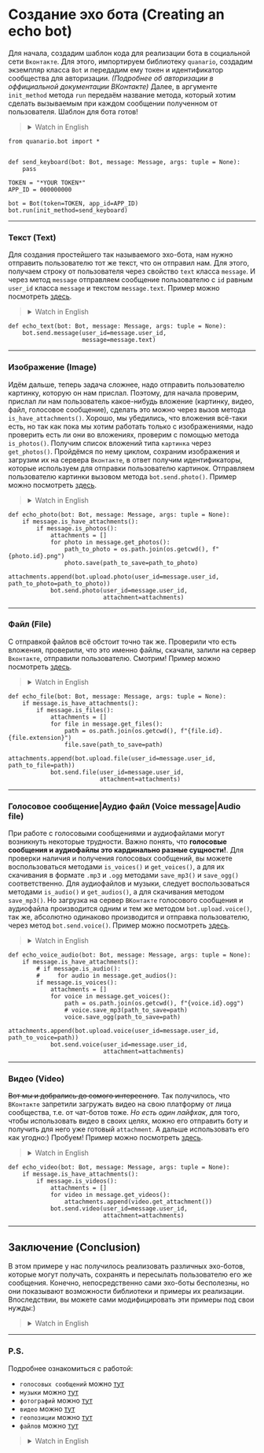 # Создание эхо бота (Creating an echo bot)

Для начала, создадим шаблон кода для реализации бота в социальной сети `Вконтакте`. Для этого, импортируем библиотеку `quanario`, создадим экземпляр класса `Bot` и передадим ему токен и идентификатор сообщества для авторизации. *(Подробнее об авторизации в оффициальной документации ВКонтакте)* Далее, в аргументе `init_method` метода `run` передаём название метода, который хотим сделать вызываемым при каждом сообщении полученном от пользователя. Шаблон для бота готов!  
><details><summary>Watch in English</summary><p>
>
>To begin with, let's create a code template for implementing a bot on the Vkontakte social network. To do this, import the `quanario` library, create an instance of the `Bot` class and give it a token and a community identifier for authorization. *(For more information about authorization in the official documentation of VKontakte)* Next, in the `init_method` argument of the `run` method, we pass the name of the method that we want to make called with each message received from the user. The template for the bot is ready!
>
></p></details>

```Python3
from quanario.bot import *


def send_keyboard(bot: Bot, message: Message, args: tuple = None):
    pass

TOKEN = "*YOUR TOKEN*"
APP_ID = 000000000

bot = Bot(token=TOKEN, app_id=APP_ID)
bot.run(init_method=send_keyboard)
```
---
### Текст (Text)
Для создания простейшего так называемого эхо-бота, нам нужно отправить пользователю тот же текст, что он отправил нам. Для этого, получаем строку от пользователя через свойство `text` класса `message`. И через метод `message` отправляем сообщение пользователю с `id` равным `user_id` класса `message` и текстом `message.text`. Пример можно посмотреть [здесь](text.py).  
><details><summary>Watch in English</summary><p>
>
>To create the simplest so-called echo bot, you need to send the user the same text that he sent to us. To do this, we get a string from the user through the `text` property of the `message` class. And through the `message` method, we send a message to the user with an `id` equal to the `user_id` of the `message` class and the text `message.text`. An example can be viewed [here](text.py).
>
></p></details>

```Python3
def echo_text(bot: Bot, message: Message, args: tuple = None):
    bot.send.message(user_id=message.user_id, 
                     message=message.text)
```
---

### Изображение (Image)
Идём дальше, теперь задача сложнее, надо отправить пользователю картинку, которую он нам прислал. Поэтому, для начала проверим, прислал ли нам пользователь какое-нибудь вложение (картинку, видео, файл, голосовое сообщение), сделать это можно через вызов метода `is_have_attachments()`. Хорошо, мы убедились, что вложения всё-таки есть, но так как пока мы хотим работать только с изображениями, надо проверить есть ли они во вложениях, проверим с помощью метода `is_photos()`. Получим список вложений типа `картинка` через `get_photos()`. Пройдёмся по нему циклом, сохраним изображения и загрузим их на сервера `Вконтакте`, в ответ получим идентификаторы, которые используем для отправки пользователю картинок. Отправляем пользователю картинки вызовом метода `bot.send.photo()`. Пример можно посмотреть [здесь](photo.py).
><details><summary>Watch in English</summary><p>
>
>Let's move on, now the task is more complicated, we need to send the user the picture that he sent us. Therefore, first of all, let's check if the user has sent us any attachment (picture, video, file, voice message), this can be done by calling the `is_have_attachments()` method. Well, we made sure that there are attachments after all, but since we want to work only with images so far, we need to check if they are in the attachments, we will check using the `is_photos()` method. We will get a list of attachments of the `picture` type via `get_photos()`. Let's cycle through it, save the images and upload them to the servers `Vkontakte`, in response we will receive identifiers that we use to send images to the user. We send images to the user by calling the `bot.send' method.photo()`. An example can be viewed [here](photo.py).
>
></p>
></details>

```Python3
def echo_photo(bot: Bot, message: Message, args: tuple = None):
    if message.is_have_attachments(): 
        if message.is_photos():
            attachments = []
            for photo in message.get_photos():
                path_to_photo = os.path.join(os.getcwd(), f"{photo.id}.png") 
                photo.save(path_to_save=path_to_photo)
                attachments.append(bot.upload.photo(user_id=message.user_id, path_to_photo=path_to_photo))
            bot.send.photo(user_id=message.user_id,
                           attachment=attachments)
```
---
### Файл (File)
С отправкой файлов всё обстоит точно так же. Проверили что есть вложения, проверили, что это именно файлы, скачали, залили на сервер `Вконтакте`, отправили пользователю. Смотрим! Пример можно посмотреть [здесь](file.py).
><details><summary>Watch in English</summary><p>
>
>Everything is exactly the same with sending files. We checked that there are attachments, checked that these are files, downloaded them, uploaded them to the Vkontakte server, and sent them to the user. We are looking! An example can be viewed [here](file.py).
>
></p></details>

```Python3
def echo_file(bot: Bot, message: Message, args: tuple = None):
    if message.is_have_attachments():
        if message.is_files():
            attachments = []
            for file in message.get_files():
                path = os.path.join(os.getcwd(), f"{file.id}.{file.extension}")
                file.save(path_to_save=path)
                attachments.append(bot.upload.file(user_id=message.user_id, path_to_file=path))
            bot.send.file(user_id=message.user_id,
                          attachment=attachments)
```
---
### Голосовое сообщение|Аудио файл (Voice message|Audio file)
При работе с голосовыми сообщениями и аудиофайлами могут возникнуть некоторые трудности. Важно понять, что **голосовые сообщения и аудиофайлы это кардинально разные сущности!**. Для проверки наличия и получения голосовых сообщений, вы можете воспользоваться методами `is_voices()` и `get_voices()`, а для их скачивания в формате `.mp3` и `.ogg` методами `save_mp3()` и `save_ogg()` соответственно. Для аудиофайлов и музыки, следует воспользоваться методами `is_audio()` и `get_audios()`, а для скачивания методом `save_mp3()`. Но загрузка на сервер `ВКонтакте` голосового сообщения и аудиофайла производится одним и тем же методом `bot.upload.voice()`, так же, абсолютно одинаково производится и отправка пользователю, через метод `bot.send.voice()`.  Пример можно посмотреть [здесь](audio.py).
><details><summary>Watch in English</summary><p>
>
>There may be some difficulties when working with voice messages and audio files. It is important to understand that **voice messages and audio files are fundamentally different entities!**. To check for and receive voice messages, you can use the `is_voices()` method and `get_voices()` method, and for downloading them in `.mp3` and `.ogg` format using `save_mp3()` method and `save_ogg()` method accordingly. For audio files and music, you should use the `is_audio()` method and `get_audio()`, and for downloading by the `save_mp3()` method. But uploading a voice message and an audio file to the VKontakte server is done using the same `bot.upload` method `voice()` is also sent to the user in exactly the same way, via the `bot.send` method `voice()`. An example can be viewed [here](audio.py ).
>
></p></details>

```Python3
def echo_voice_audio(bot: Bot, message: Message, args: tuple = None):
    if message.is_have_attachments():
        # if message.is_audio():               
        #     for audio in message.get_audios():
        if message.is_voices(): 
            attachments = []
            for voice in message.get_voices(): 
                path = os.path.join(os.getcwd(), f"{voice.id}.ogg")
                # voice.save_mp3(path_to_save=path)
                voice.save_ogg(path_to_save=path)
                attachments.append(bot.upload.voice(user_id=message.user_id, path_to_voice=path))
            bot.send.voice(user_id=message.user_id,
                           attachment=attachments)
```
---
### Видео (Video)
~~Вот мы и добрались до сомого интересного~~. Так получилось, что `ВКонтакте` запретили загружать видео на свою платформу от лица сообщества, т.е. от чат-ботов тоже. _Но есть один лайфхак_, для того, чтобы использовать видео в своих целях, можно его отправить боту и получить для него уже готовый `attachment`. А дальше использовать его как угодно:) Пробуем! Пример можно посмотреть [здесь](video.py).
><details><summary>Watch in English</summary><p>
>
>~~So we got to the most interesting~~. It so happened that `VKontakte` was banned from uploading videos to its platform on behalf of the community, i.e. from chatbots too. No there is one life hack, in order to use the video for your own purposes, you can send it to the bot and get a ready-made `attachment` for it. And then use it as you like :) We're trying! An example can be viewed [here](video.py).
>
></p></details>

```Python3
def echo_video(bot: Bot, message: Message, args: tuple = None):
    if message.is_have_attachments(): 
        if message.is_videos():
            attachments = []
            for video in message.get_videos():  
                attachments.append(video.get_attachment())
            bot.send.video(user_id=message.user_id,
                           attachment=attachments) 
```
---
## Заключение (Conclusion)
В этом примере у нас получилось реализовать различных эхо-ботов, которые могут получать, сохранять и пересылать пользователю его же сообщения. Конечно, непосредственно сами эхо-боты бесполезны, но они показывают возможности библиотеки и примеры их реализации. Впоследствии, вы можете сами модифицировать эти примеры под свои нужды:)
><details><summary>Watch in English</summary><p>
>
>In this example, we managed to implement various echo bots that can receive, save and forward messages to the user. Of course, the echo bots themselves are useless, but they show the library's capabilities and examples of their implementation. Afterwards, you can modify these examples yourself to suit your needs:)
>
></p></details>
---
### P.S. 
Подробнее ознакомиться с работой:
* `голосовых сообщений` можно [тут](../../quanario/input_message/voice.py) 
* `музыки` можно [тут](../../quanario/input_message/audio.py)
* `фотографий` можно [тут](../../quanario/input_message/photo.py)
* `видео` можно [тут](../../quanario/input_message/video.py)
* `геопозиции` можно [тут](../../quanario/input_message/geoposition.py)
* `файлов` можно [тут](../../quanario/input_message/file.py)
><details><summary>Watch in English</summary><p>
>
>Learn more about the work:
>* `voice messages` can be [here](../../quanario/input_message/voice.py )
>* `music` can be [here](../../quanario/input_message/audio.py )
>* `photos` can be found [here](../../quanario/input_message/photo.py )
>* `video` can be [here](../../quanario/input_message/video.py)
>* `geopositions` can be found [here](../../quanario/input_message/geoposition.py )
>* `files` can be [here](../../quanario/input_message/file.py)
>
></p></details>

